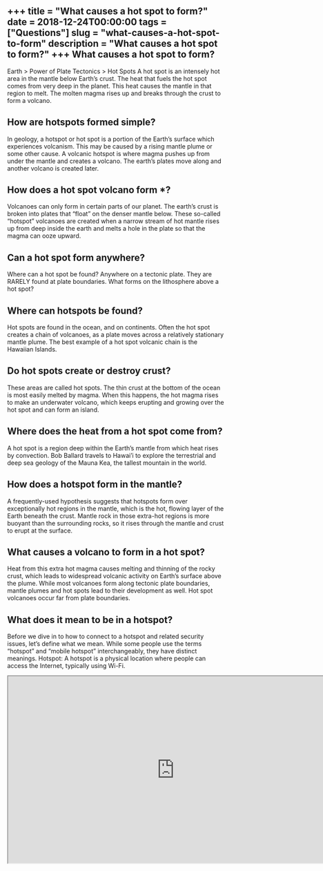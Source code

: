 +++
title = "What causes a hot spot to form?"
date = 2018-12-24T00:00:00
tags = ["Questions"]
slug = "what-causes-a-hot-spot-to-form"
description = "What causes a hot spot to form?"
+++
What causes a hot spot to form?
-------------------------------

Earth &gt; Power of Plate Tectonics &gt; Hot Spots A hot spot is an intensely hot area in the mantle below Earth’s crust. The heat that fuels the hot spot comes from very deep in the planet. This heat causes the mantle in that region to melt. The molten magma rises up and breaks through the crust to form a volcano.

How are hotspots formed simple?
-------------------------------

In geology, a hotspot or hot spot is a portion of the Earth’s surface which experiences volcanism. This may be caused by a rising mantle plume or some other cause. A volcanic hotspot is where magma pushes up from under the mantle and creates a volcano. The earth’s plates move along and another volcano is created later.

How does a hot spot volcano form \*?
------------------------------------

Volcanoes can only form in certain parts of our planet. The earth’s crust is broken into plates that “float” on the denser mantle below. These so-called “hotspot” volcanoes are created when a narrow stream of hot mantle rises up from deep inside the earth and melts a hole in the plate so that the magma can ooze upward.

Can a hot spot form anywhere?
-----------------------------

Where can a hot spot be found? Anywhere on a tectonic plate. They are RARELY found at plate boundaries. What forms on the lithosphere above a hot spot?

Where can hotspots be found?
----------------------------

Hot spots are found in the ocean, and on continents. Often the hot spot creates a chain of volcanoes, as a plate moves across a relatively stationary mantle plume. The best example of a hot spot volcanic chain is the Hawaiian Islands.

Do hot spots create or destroy crust?
-------------------------------------

These areas are called hot spots. The thin crust at the bottom of the ocean is most easily melted by magma. When this happens, the hot magma rises to make an underwater volcano, which keeps erupting and growing over the hot spot and can form an island.

Where does the heat from a hot spot come from?
----------------------------------------------

A hot spot is a region deep within the Earth’s mantle from which heat rises by convection. Bob Ballard travels to Hawai’i to explore the terrestrial and deep sea geology of the Mauna Kea, the tallest mountain in the world.

How does a hotspot form in the mantle?
--------------------------------------

A frequently-used hypothesis suggests that hotspots form over exceptionally hot regions in the mantle, which is the hot, flowing layer of the Earth beneath the crust. Mantle rock in those extra-hot regions is more buoyant than the surrounding rocks, so it rises through the mantle and crust to erupt at the surface.

What causes a volcano to form in a hot spot?
--------------------------------------------

Heat from this extra hot magma causes melting and thinning of the rocky crust, which leads to widespread volcanic activity on Earth’s surface above the plume. While most volcanoes form along tectonic plate boundaries, mantle plumes and hot spots lead to their development as well. Hot spot volcanoes occur far from plate boundaries.

What does it mean to be in a hotspot?
-------------------------------------

Before we dive in to how to connect to a hotspot and related security issues, let’s define what we mean. While some people use the terms “hotspot” and “mobile hotspot” interchangeably, they have distinct meanings. Hotspot: A hotspot is a physical location where people can access the Internet, typically using Wi-Fi.

<iframe allow="accelerometer; autoplay; clipboard-write; encrypted-media; gyroscope; picture-in-picture" allowfullscreen="" class="__youtube_prefs__  epyt-is-override  no-lazyload" data-no-lazy="1" data-origheight="433" data-origwidth="770" data-skipgform_ajax_framebjll="" height="433" id="_ytid_40386" loading="lazy" src="https://www.youtube.com/embed/ktxC3vDukbc?enablejsapi=1&autoplay=0&cc_load_policy=0&cc_lang_pref=&iv_load_policy=1&loop=0&modestbranding=0&rel=1&fs=1&playsinline=0&autohide=2&theme=dark&color=red&controls=1&" title="YouTube player" width="770"></iframe>